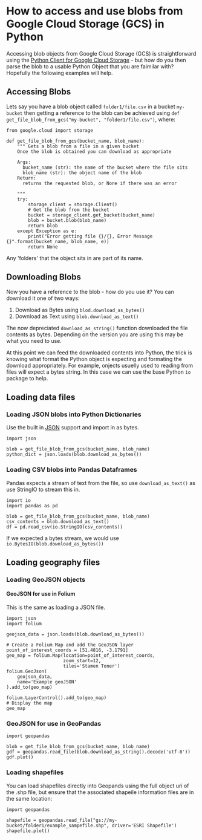 # How to access and use blobs from Google Cloud Storage (GCS) in Python

Accessing blob objects from Google Cloud Storage (GCS) is straightforward using the [Python Client for Google Cloud Storage](https://googleapis.dev/python/storage/latest/index.html) - but how do you then parse the blob to a usable Python Object that you are faimilar with? Hopefully the following examples will help.

## Accessing Blobs
Lets say you have a blob object called ```folder1/file.csv``` in a bucket ```my-bucket``` then getting a reference to the blob can be achieved using ```def get_file_blob_from_gcs("my-bucket", "folder1/file.csv")```, where:

```
from google.cloud import storage

def get_file_blob_from_gcs(bucket_name, blob_name):
    """ Gets a blob from a file in a given bucket
    Once the blob is obtained you can download as appropriate
     
    Args:
      bucket_name (str): the name of the bucket where the file sits 
      blob_name (str): the object name of the blob 
    Return:
      returns the requested blob, or None if there was an error
    
    """
    try:
        storage_client = storage.Client()
        # Get the blob from the bucket
        bucket = storage_client.get_bucket(bucket_name)
        blob = bucket.blob(blob_name)
        return blob
    except Exception as e:
        print("Error getting file {}/{}, Error Message {}".format(bucket_name, blob_name, e))
        return None
```

Any 'folders' that the object sits in are part of its name.

## Downloading Blobs
Now you have a reference to the blob - how do you use it? You can download it one of two ways:

1. Download as Bytes using ```blod.download_as_bytes() ```
2. Download as Text using ```blob.download_as_text()```

The now depreciated ```download_as_string()``` function downloaded the file contents as bytes. Depending on the version you are using this may be what you need to use. 

At this point we can feed the downloaded contents into Python, the trick is knowing what format the Python object is expecting and formating the download appropriately. For example, onjects usuelly used to reading from files will expect a bytes string. In this case we can use the base Python ```io``` package to help. 

## Loading data files
### Loading JSON blobs into Python Dictionaries
Use the built in [JSON](https://docs.python.org/3/library/json.html) support and import in as bytes. 
```
import json

blob = get_file_blob_from_gcs(bucket_name, blob_name)
python_dict = json.loads(blob.download_as_bytes())
```

### Loading CSV blobs into Pandas Dataframes
Pandas expects a stream of text from the file, so use ```download_as_text()``` as use StringIO to stream this in.
```
import io
import pandas as pd
     
blob = get_file_blob_from_gcs(bucket_name, blob_name)
csv_contents = blob.download_as_text()
df = pd.read_csv(io.StringIO(csv_contents))
```

If we expected a bytes stream, we would use ```io.BytesIO(blob.download_as_bytes())```

## Loading geography files
### Loading GeoJSON objects 

#### GeoJSON for use in Folium
This is the same as loading a JSON file.
```
import json
import folium

geojson_data = json.loads(blob.download_as_bytes())

# Create a Folium Map and add the GeoJSON layer
point_of_interest_coords = [51.4816, -3.1791]
geo_map = folium.Map(location=point_of_interest_coords,
                     zoom_start=12,
                     tiles='Stamen Toner')
folium.GeoJson(
    geojson_data,
    name='Example geoJSON'
).add_to(geo_map)

folium.LayerControl().add_to(geo_map)
# Display the map
geo_map
```

### GeoJSON for use in GeoPandas
```
import geopandas

blob = get_file_blob_from_gcs(bucket_name, blob_name)
gdf = geopandas.read_file(blob.download_as_string().decode('utf-8'))
gdf.plot()
```

### Loading shapefiles
You can load shapefiles directly into Geopands using the full object uri of the .shp file, but ensure that the associated shapeile information files are in the same location:
```
import geopandas

shapefile = geopandas.read_file("gs://my-bucket/folder1/example_sampefile.shp", driver='ESRI Shapefile')
shapefile.plot()
```

